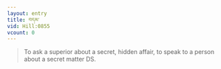 ```yaml
---
layout: entry
title: བདམ་
vid: Hill:0855
vcount: 0
---
```

> To ask a superior about a secret, hidden affair, to speak to a person about a secret matter DS\.


